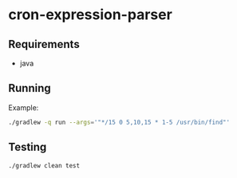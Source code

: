 # cron-expression-parser

## Requirements

- java

## Running

Example: 

```bash
./gradlew -q run --args='"*/15 0 5,10,15 * 1-5 /usr/bin/find"'
```

## Testing

```bash
./gradlew clean test
```
